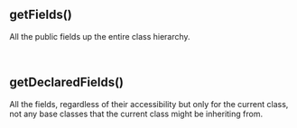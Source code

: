 ## getFields()

All the public fields up the entire class hierarchy.

<br>

## getDeclaredFields()

All the fields, regardless of their accessibility but only for the current class, not any base classes that the current class might be inheriting from.